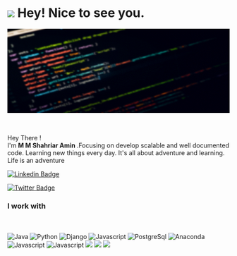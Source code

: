 <h1><img src="https://emojis.slackmojis.com/emojis/images/1620282616/36373/pc.gif?1620282616" width="30"/> Hey! Nice to see you.</h1>

![image](src/code1710.gif)

</br>

<p> Hey There ! </br>  I'm <b> M M Shahriar Amin </b>.Focusing on develop scalable and well documented code. Learning new things every day. It's all about adventure and learning. Life is an adventure </b>
</br>

[![Linkedin Badge](https://img.shields.io/badge/-_ShahriarAmin-blue?style=flat-square&logo=Linkedin&logoColor=white&link=https://www.linkedin.com/in/shahriaramin/)](https://www.linkedin.com/in/shahriaramin/) 

[![Twitter Badge](https://img.shields.io/badge/-_ShahriarAmin-1ca0f1?style=flat-square&labelColor=1ca0f1&logo=twitter&logoColor=white&link=https://twitter.com/alpha_turing)](https://twitter.com/alpha_turing) 

<h3>I work with </h3>
<p>
  </br></br>
  <img alt="Java" src="https://s10.gifyu.com/images/java-logo-1-1.png" />
  <img alt="Python" src="https://img.icons8.com/color/48/000000/python.png" />
  <img alt="Django" src="https://img.icons8.com/color/48/000000/django.png" /> 
  <img alt="Javascript" src="https://img.icons8.com/color/50/000000/javascript.png" /> 
  <img alt="PostgreSql" src="https://img.icons8.com/color/48/000000/postgreesql.png" /> 
  <img alt="Anaconda" src="https://img.icons8.com/dusk/48/000000/anaconda.png"/>
  <img alt="Javascript" src="https://img.icons8.com/color/48/000000/docker-container.png" /> 
  <img alt="Javascript" src="https://img.icons8.com/doodle/48/000000/github.png" /> 
  <img src="https://img.icons8.com/color/48/000000/git.png" />
  
  <img src="https://s10.gifyu.com/images/odoo1.png" />
  <img src="https://s10.gifyu.com/images/xml-vector-icon-removebg-preview-1.png" />
  </br>
</p>


<p align="center">
</br></br>


  
 
</p>
